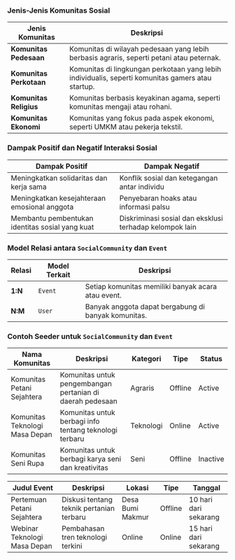 ### Jenis-Jenis Komunitas Sosial

| **Jenis Komunitas**  | **Deskripsi**                                                                                   |
|----------------------|-------------------------------------------------------------------------------------------------|
| **Komunitas Pedesaan**| Komunitas di wilayah pedesaan yang lebih berbasis agraris, seperti petani atau peternak.        |
| **Komunitas Perkotaan**| Komunitas di lingkungan perkotaan yang lebih individualis, seperti komunitas gamers atau startup.|
| **Komunitas Religius**| Komunitas berbasis keyakinan agama, seperti komunitas mengaji atau rohani.                       |
| **Komunitas Ekonomi** | Komunitas yang fokus pada aspek ekonomi, seperti UMKM atau pekerja tekstil.                    |

### Dampak Positif dan Negatif Interaksi Sosial

| **Dampak Positif**                             | **Dampak Negatif**                                      |
|------------------------------------------------|---------------------------------------------------------|
| Meningkatkan solidaritas dan kerja sama        | Konflik sosial dan ketegangan antar individu             |
| Meningkatkan kesejahteraan emosional anggota   | Penyebaran hoaks atau informasi palsu                   |
| Membantu pembentukan identitas sosial yang kuat| Diskriminasi sosial dan eksklusi terhadap kelompok lain  |

### Model Relasi antara `SocialCommunity` dan `Event`

| **Relasi**                | **Model Terkait**       | **Deskripsi**                                        |
|---------------------------|-------------------------|------------------------------------------------------|
| **1:N**                    | `Event`                 | Setiap komunitas memiliki banyak acara atau event.    |
| **N:M**                    | `User`                  | Banyak anggota dapat bergabung di banyak komunitas.   |

### Contoh Seeder untuk `SocialCommunity` dan `Event`

| **Nama Komunitas**            | **Deskripsi**                                              | **Kategori**  | **Tipe** | **Status** |
|-------------------------------|------------------------------------------------------------|---------------|----------|------------|
| Komunitas Petani Sejahtera     | Komunitas untuk pengembangan pertanian di daerah pedesaan  | Agraris       | Offline  | Active     |
| Komunitas Teknologi Masa Depan | Komunitas untuk berbagi info tentang teknologi terbaru     | Teknologi     | Online   | Active     |
| Komunitas Seni Rupa            | Komunitas untuk berbagi karya seni dan kreativitas         | Seni          | Offline  | Inactive   |

| **Judul Event**               | **Deskripsi**                                              | **Lokasi**          | **Tipe**  | **Tanggal**         |
|-------------------------------|------------------------------------------------------------|---------------------|-----------|---------------------|
| Pertemuan Petani Sejahtera     | Diskusi tentang teknik pertanian terbaru                   | Desa Bumi Makmur    | Offline   | 10 hari dari sekarang |
| Webinar Teknologi Masa Depan   | Pembahasan tren teknologi terkini                          | Online              | Online    | 15 hari dari sekarang |